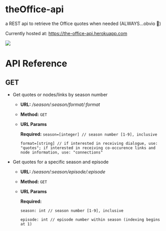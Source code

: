 # theOffice-api
a REST api to retrieve the Office quotes when needed (ALWAYS...obvio 💁‍)

Currently hosted at: https://the-office-api.herokuapp.com

![](https://media.giphy.com/media/MaItK5SUgStdm/giphy.gif)


# API Reference

## GET 

* Get quotes or nodes/links by season number 
    * **URL:**           _/season/:season/format/:format_
    * **Method:**       `GET`
    * **URL Params**
    
         **Required:**
         `season=[integer] // season number [1-9], inclusive`
         
         `format=[string] // if interested in receiving dialogue, use: "quotes"; if interested in receiving co-occurence links and node information, use: "connections"`

* Get quotes for a specific season and episode
    * **URL:**          _/season/:season/episode/:episode_
    * **Method:**       `GET`
    * **URL Params**
    
         **Required:** 
         
         `season: int // season number [1-9], inclusive`
         
         `episode: int // episode number within season (indexing begins at 1)`
                
